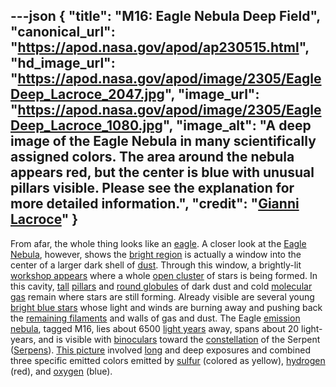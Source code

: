 ---json
{
  "title": "M16: Eagle Nebula Deep Field",
  "canonical_url": "https://apod.nasa.gov/apod/ap230515.html",
  "hd_image_url": "https://apod.nasa.gov/apod/image/2305/EagleDeep_Lacroce_2047.jpg",
  "image_url": "https://apod.nasa.gov/apod/image/2305/EagleDeep_Lacroce_1080.jpg",
  "image_alt": "A deep image of the Eagle Nebula in many scientifically assigned colors. The area around the nebula appears red, but the center is blue with unusual pillars visible. Please see the explanation for more detailed information.",
  "credit": "[Gianni Lacroce](https://www.instagram.com/giannilacroce/)"
}
---

From afar, the whole thing looks like an [eagle](https://www.pbs.org/wnet/nature/eagles-introduction/3089/). A closer look at the [Eagle Nebula](https://en.wikipedia.org/wiki/Eagle_Nebula), however, shows the [bright region](https://noirlab.edu/public/images/noao-02181/) is actually a window into the center of a larger dark shell of [dust](https://apod.nasa.gov/apod/ap030706.html). Through this window, a brightly-lit [workshop appears](https://www.youtube.com/watch?v=rvXIgpIuuxw) where a whole [open cluster](https://apod.nasa.gov/apod/open_clusters.html) of stars is being formed. In this cavity, [tall](https://apod.nasa.gov/apod/ap220925.html) [pillars](https://apod.nasa.gov/apod/ap201206.html) and [round globules](https://apod.nasa.gov/apod/ap081228.html) of dark dust and cold [molecular gas](https://apod.nasa.gov/apod/ap230129.html) remain where stars are still forming. Already visible are several young [bright blue stars](https://apod.nasa.gov/apod/ap200909.html) whose light and winds are burning away and pushing back the [remaining filaments](https://apod.nasa.gov/apod/ap221020.html) and walls of gas and dust. The Eagle [emission nebula](https://apod.nasa.gov/apod/emission_nebulae.html), tagged M16, lies about 6500 [light years](https://starchild.gsfc.nasa.gov/docs/StarChild/questions/question19.html) away, spans about 20 light-years, and is visible with [binoculars](https://www.explainthatstuff.com/binoculars.html) toward the [constellation](https://spaceplace.nasa.gov/constellations/en/) of the Serpent ([Serpens](https://chandra.harvard.edu/photo/constellations/serpens.html)). [This picture](https://www.flickr.com/photos/194921065@N03/52874818977/in/pool-apods/) involved [long](https://www.thesun.co.uk/wp-content/uploads/2020/02/NINTCHDBPICT000560584900.jpg) and deep exposures and combined three specific emitted colors emitted by [sulfur](https://en.wikipedia.org/wiki/Sulfur) (colored as yellow), [hydrogen](http://www.rsc.org/periodic-table/element/1/hydrogen) (red), and [oxygen](https://www.youtube.com/watch?v=uPK_rSf1WUc) (blue).
